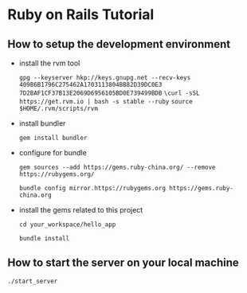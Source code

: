 # Ruby on Rails Tutorial

## How to setup the development environment

  - install the rvm tool

      `gpg --keyserver hkp://keys.gnupg.net --recv-keys 409B6B1796C275462A1703113804BB82D39DC0E3 7D2BAF1CF37B13E2069D6956105BD0E739499BDB`
      `\curl -sSL https://get.rvm.io | bash -s stable --ruby`
      `source $HOME/.rvm/scripts/rvm`

  - install bundler

      `gem install bundler`


  - configure for bundle

      `gem sources --add https://gems.ruby-china.org/ --remove https://rubygems.org/`

      `bundle config mirror.https://rubygems.org https://gems.ruby-china.org`

  - install the gems related to this project
      
      `cd your_workspace/hello_app`

      `bundle install`



## How to start the server on your local machine

    ./start_server

